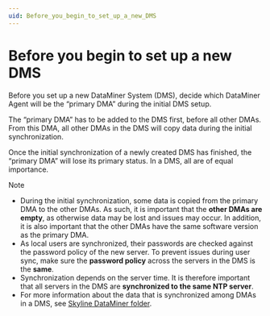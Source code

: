 ```yaml
---
uid: Before_you_begin_to_set_up_a_new_DMS
---
```


# Before you begin to set up a new DMS

Before you set up a new DataMiner System (DMS), decide which DataMiner Agent will be the “primary DMA” during the initial DMS setup.

The “primary DMA” has to be added to the DMS first, before all other DMAs. From this DMA, all other DMAs in the DMS will copy data during the initial synchronization.

Once the initial synchronization of a newly created DMS has finished, the “primary DMA” will lose its primary status. In a DMS, all are of equal importance.

> [!NOTE]
>
> - During the initial synchronization, some data is copied from the primary DMA to the other DMAs. As such, it is important that the **other DMAs are empty**, as otherwise data may be lost and issues may occur. In addition, it is also important that the other DMAs have the same software version as the primary DMA.
> - As local users are synchronized, their passwords are checked against the password policy of the new server. To prevent issues during user sync, make sure the **password policy** across the servers in the DMS is the **same**.
> - Synchronization depends on the server time. It is therefore important that all servers in the DMS are **synchronized to the same NTP server**.
> - For more information about the data that is synchronized among DMAs in a DMS, see [Skyline DataMiner folder](xref:Overview_of_the_files_found_in_the_root_folder).
